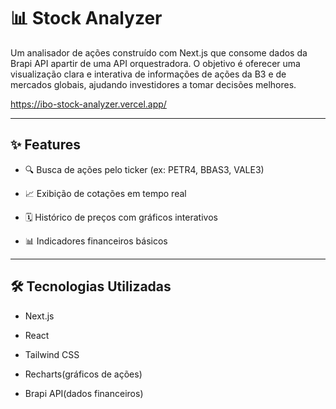 # 📊 Stock Analyzer
Um analisador de ações construído com Next.js que consome dados da Brapi API apartir de uma API orquestradora.
O objetivo é oferecer uma visualização clara e interativa de informações de ações da B3 e de mercados globais, ajudando investidores a tomar decisões melhores.

https://ibo-stock-analyzer.vercel.app/

---

## ✨ Features
* 🔍 Busca de ações pelo ticker (ex: PETR4, BBAS3, VALE3)

* 📈 Exibição de cotações em tempo real

* 🗓️ Histórico de preços com gráficos interativos

* 📊 Indicadores financeiros básicos

---

## 🛠️ Tecnologias Utilizadas
* Next.js

* React

* Tailwind CSS

* Recharts(gráficos de ações)

* Brapi API(dados financeiros)
